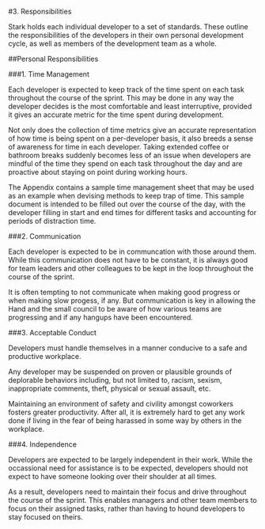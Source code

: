 #3. Responsibilities

Stark holds each individual developer to a set of standards. These outline the responsibilities of the developers in their own personal development cycle, as well as members of the development team as a whole.

##Personal Responsibilities

###1. Time Management

Each developer is expected to keep track of the time spent on each task throughout the course of the sprint. This may be done in any way the developer decides is the most comfortable and least interruptive, provided it gives an accurate metric for the time spent during development.

Not only does the collection of time metrics give an accurate representation of how time is being spent on a per-developer basis, it also breeds a sense of awareness for time in each developer. Taking extended coffee or bathroom breaks suddenly becomes less of an issue when developers are mindful of the time they spend on each task throughout the day and are proactive about staying on point during working hours.

The Appendix contains a sample time management sheet that may be used as an example when devising methods to keep trap of time. This sample document is intended to be filled out over the course of the day, with the developer filling in start and end times for different tasks and accounting for periods of distraction time.

###2. Communication

Each developer is expected to be in communcation with those around them. While this communication does not have to be constant, it is always good for team leaders and other colleagues to be kept in the loop throughout the course of the sprint.

It is often tempting to not communicate when making good progress or when making slow progess, if any. But communication is key in allowing the Hand and the small council to be aware of how various teams are progressing and if any hangups have been encountered.

###3. Acceptable Conduct

Developers must handle themselves in a manner conducive to a safe and productive workplace.

Any developer may be suspended on proven or plausible grounds of deplorable behaviors including, but not limited to, racism, sexism, inappropriate comments, theft, physical or sexual assault, etc.

Maintaining an environment of safety and civility amongst coworkers fosters greater productivity. After all, it is extremely hard to get any work done if living in the fear of being harassed in some way by others in the workplace.

###4. Independence

Developers are expected to be largely independent in their work. While the occassional need for assistance is to be expected, developers should not expect to have someone looking over their shoulder at all times.

As a result, developers need to maintain their focus and drive throughout the course of the sprint. This enables managers and other team members to focus on their assigned tasks, rather than having to hound developers to stay focused on theirs.